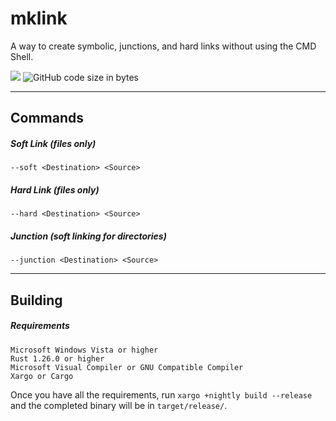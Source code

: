 # mklink
A way to create symbolic, junctions, and hard links without using the CMD Shell.

![](https://img.shields.io/github/license/Starz0r/mklink.svg?style=flat-square) ![GitHub code size in bytes](https://img.shields.io/github/languages/code-size/starz0r/mklink.svg?style=flat-square)

---

## Commands

##### Soft Link (files only)
```
--soft <Destination> <Source>
```

##### Hard Link (files only)
```
--hard <Destination> <Source>
```

##### Junction (soft linking for directories)
```
--junction <Destination> <Source>
```

---

## Building

##### Requirements
```
Microsoft Windows Vista or higher
Rust 1.26.0 or higher
Microsoft Visual Compiler or GNU Compatible Compiler
Xargo or Cargo
```

Once you have all the requirements, run `xargo +nightly build --release` and the completed binary will be in `target/release/`.
